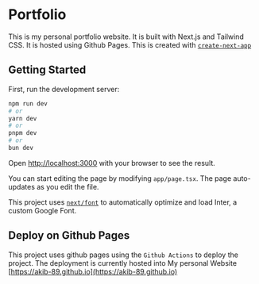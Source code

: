 # Portfolio

This is my personal portfolio website. It is built with Next.js and Tailwind CSS. It is hosted using Github Pages. This is created with [`create-next-app`](https://github.com/vercel/next.js/tree/canary/packages/create-next-app) 

## Getting Started

First, run the development server:

```bash
npm run dev
# or
yarn dev
# or
pnpm dev
# or
bun dev
```

Open [http://localhost:3000](http://localhost:3000) with your browser to see the result.

You can start editing the page by modifying `app/page.tsx`. The page auto-updates as you edit the file.

This project uses [`next/font`](https://nextjs.org/docs/basic-features/font-optimization) to automatically optimize and load Inter, a custom Google Font.

## Deploy on Github Pages

This project uses github pages using the `Github Actions` to deploy the project. The deployment is currently hosted into My personal Website [https://akib-89.github.io](https://akib-89.github.io)
